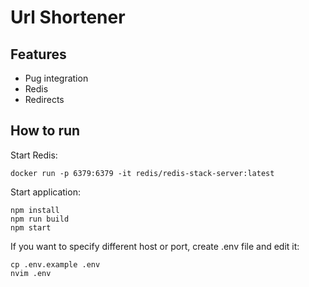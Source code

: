 # Url Shortener

## Features

- Pug integration
- Redis
- Redirects

## How to run

Start Redis:

```shell
docker run -p 6379:6379 -it redis/redis-stack-server:latest
```

Start application:

```shell
npm install
npm run build
npm start
```

If you want to specify different host or port, create .env file and edit it:

```shell
cp .env.example .env
nvim .env
```
